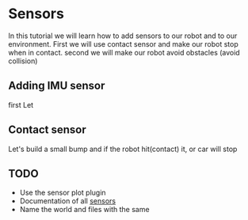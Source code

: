 # Sensors

In this tutorial we will learn how to add sensors to our robot and to our environment.
First we will use contact sensor and make our robot stop when in contact.
second we will make our robot avoid obstacles (avoid collision)

## Adding IMU sensor

first Let

## Contact sensor

Let's build a small bump and if the robot hit(contact) it, or car will stop

## TODO

* Use the sensor plot plugin
* Documentation of all [sensors](http://sdformat.org/spec?ver=1.7&elem=sensor)
* Name the world and files with the same
